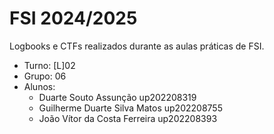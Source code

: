 # FSI 2024/2025

Logbooks e CTFs realizados durante as aulas práticas de FSI.

* Turno: [L]02
* Grupo: 06
* Alunos:
    - Duarte Souto Assunção up202208319 
    - Guilherme Duarte Silva Matos up202208755
    - João Vítor da Costa Ferreira up202208393
